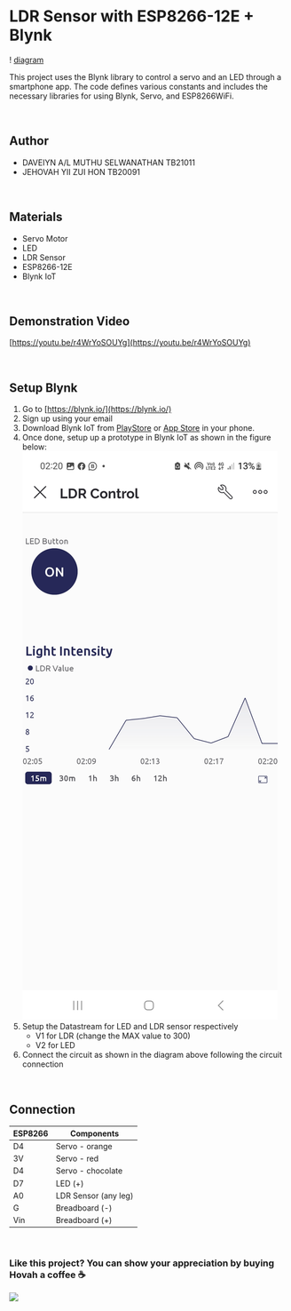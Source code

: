 # LDR Sensor with ESP8266-12E + Blynk

! [diagram](https://raw.githubusercontent.com/hovahyii/MCA-Final-Project-LDR-Sensor/main/circuit.jpg)

This project uses the Blynk library to control a servo and an LED through a smartphone app. The code defines various constants and includes the necessary libraries for using Blynk, Servo, and ESP8266WiFi.


<br/>

## Author
- DAVEIYN A/L MUTHU SELWANATHAN TB21011
- JEHOVAH YII ZUI HON TB20091


<br/>

## Materials
- Servo Motor
- LED
- LDR Sensor
- ESP8266-12E
- Blynk IoT


<br/>

## Demonstration Video 
[https://youtu.be/r4WrYoSOUYg](https://youtu.be/r4WrYoSOUYg)

<br/>

## Setup Blynk
1. Go to [https://blynk.io/](https://blynk.io/)
2. Sign up using your email
3. Download Blynk IoT from [PlayStore](https://play.google.com/store/apps/details?id=cloud.blynk) or [App Store](https://apps.apple.com/us/app/blynk-iot/id1559317868) in your phone.
4. Once done, setup up a prototype in Blynk IoT as shown in the figure below:
![figure](https://raw.githubusercontent.com/hovahyii/MCA-Final-Project-LDR-Sensor/main/control.jpg)
5. Setup the Datastream for LED and LDR sensor respectively
   - V1 for LDR (change the MAX value to 300)
   - V2 for LED
6. Connect the circuit as shown in the diagram above following the circuit connection

<br/>

## Connection
| ESP8266     | Components              |
| ----------- | -----------             |
| D4          | Servo - orange          |
| 3V          | Servo - red             |
| D4          | Servo - chocolate       |
| D7          | LED (+)                 | 
| A0          | LDR Sensor (any leg)    | 
| G           | Breadboard (-)          |
| Vin         | Breadboard (+)          |

<br/>

### Like this project? You can show your appreciation by buying Hovah a coffee ☕
<a target="_blank" rel="noopener noreferrer" href="https://www.buymeacoffee.com/hovahyii">
<img src="https://github.com/appcraftstudio/buymeacoffee/raw/master/Images/snapshot-bmc-button.png" width="300" style="max-width:100%;">
</a>

<br/>
